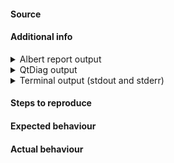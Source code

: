 <!--
* Update to the latest version.
* DYOR, check for existing issues/FAQ
* For support join the chats.
* Please post extension requests in the wiki https://github.com/albertlauncher/albert/wiki/Extension-suggestions
* If you really want to get help, be nice and provide the information below
-->

#### Source
<!-- e.g. ppa:name, repository, from source, etc … -->

#### Additional info

<!-- Run the following commands and post the output here -->

<details>
<summary>Albert report output</summary>
<!-- Output of albert --report -->
<!-- <v0.14.21: cat /etc/issue; uname -r; env | grep -e SESSION_TYPE -e DESKTOP; qmake-qt5 -v; albert -v -->
</details>

<details>
<summary>QtDiag output</summary>
<!-- Output of qtdiag -->
</details>

<details>
<summary>Terminal output (stdout and stderr)</summary>
<!-- Terminal output of cmake, make or albert for configure, build or runtime issues respectively -->
</details>

#### Steps to reproduce

#### Expected behaviour

#### Actual behaviour
